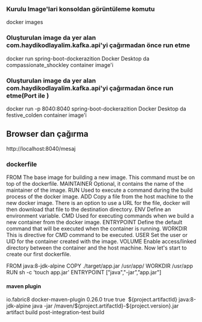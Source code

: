 ### Kurulu Image'lari konsoldan görüntüleme komutu
docker images

### Oluşturulan image da yer alan com.haydikodlayalim.kafka.api'yi çağırmadan önce run etme
docker run spring-boot-dockerazition
Docker Desktop da compassionate_shockley container  image'i

### Oluşturulan image da yer alan com.haydikodlayalim.kafka.api'yi çağırmadan önce run etme(Port ile )
docker run -p 8040:8040 spring-boot-dockerazition
Docker Desktop da festive_colden container image'i

## Browser dan çağırma
http://localhost:8040/mesaj

### dockerfile
FROM
The base image for building a new image. This command must be on top of the dockerfile.
MAINTAINER
Optional, it contains the name of the maintainer of the image.
RUN
Used to execute a command during the build process of the docker image.
ADD
Copy a file from the host machine to the new docker image. There is an option to use a URL for the file, docker will then download that file to the destination directory.
ENV
Define an environment variable.
CMD
Used for executing commands when we build a new container from the docker image.
ENTRYPOINT
Define the default command that will be executed when the container is running.
WORKDIR
This is directive for CMD command to be executed.
USER
Set the user or UID for the container created with the image.
VOLUME
Enable access/linked directory between the container and the host machine.
Now let's start to create our first dockerfile.


FROM java:8-jdk-alpine
COPY ./target/app.jar /usr/app/
WORKDIR /usr/app
RUN sh -c 'touch app.jar'
ENTRYPOINT ["java","-jar”,”app.jar"]



#### maven plugin

<plugin>
    <groupId>io.fabric8</groupId>
    <artifactId>docker-maven-plugin</artifactId>
    <version>0.26.0</version>
    <extensions>true</extensions>
    <configuration>
        <verbose>true</verbose>
        <images>
            <image>
                <name>${project.artifactId}</name>
                <build>
                    <from>java:8-jdk-alpine</from>
                    <entryPoint>
                        <exec>
                            <args>java</args>
                            <args>-jar</args>
                            <args>/maven/${project.artifactId}-${project.version}.jar</args>
                        </exec>
                    </entryPoint>
                    <assembly>
                        <descriptorRef>artifact</descriptorRef>
                    </assembly>
                </build>
            </image>
        </images>
    </configuration>
    <executions>
        <execution>
            <id>build</id>
            <phase>post-integration-test</phase>
            <goals>
                <goal>build</goal>
            </goals>
        </execution>
    </executions>
</plugin>